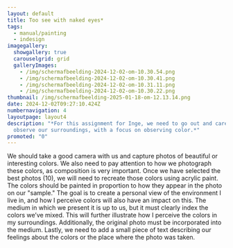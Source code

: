 ```yaml
---
layout: default
title: Too see with naked eyes*
tags:
  - manual/painting
  - indesign
imagegallery:
  showgallery: true
  carouselgrid: grid
  galleryImages:
    - /img/scherm­afbeelding-2024-12-02-om-10.30.54.png
    - /img/scherm­afbeelding-2024-12-02-om-10.30.41.png
    - /img/scherm­afbeelding-2024-12-02-om-10.31.11.png
    - /img/scherm­afbeelding-2024-12-02-om-10.30.22.png
thumbnail: /img/scherm­afbeelding-2025-01-18-om-12.13.14.png
date: 2024-12-02T09:27:10.424Z
numbernavigation: 4
layoutpage: layout4
description: "*For this assignment for Inge, we need to go out and carefully
  observe our surroundings, with a focus on observing color.*"
promoted: "0"
---
```

We should take a good camera with us and capture photos of beautiful or interesting colors. We also need to pay attention to how we photograph these colors, as composition is very important. Once we have selected the best photos (10), we will need to recreate those colors using acrylic paint. The colors should be painted in proportion to how they appear in the photo on our "sample." The goal is to create a personal view of the environment I live in, and how I perceive colors will also have an impact on this. The medium in which we present it is up to us, but it must clearly index the colors we’ve mixed. This will further illustrate how I perceive the colors in my surroundings. Additionally, the original photo must be incorporated into the medium. Lastly, we need to add a small piece of text describing our feelings about the colors or the place where the photo was taken.